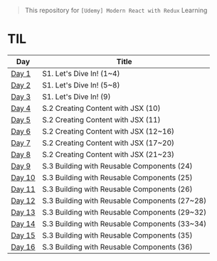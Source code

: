 > This repository for `[Udemy] Modern React with Redux` Learning

# TIL

| Day                            | Title                                         |
| ------------------------------ | --------------------------------------------- |
| [Day 1](./markdown/221230.md)  | S1. Let's Dive In! (1~4)                      |
| [Day 2](./markdown/221231.md)  | S1. Let's Dive In! (5~8)                      |
| [Day 3](./markdown/230101.md)  | S1. Let's Dive In! (9)                        |
| [Day 4](./markdown/230102.md)  | S.2 Creating Content with JSX (10)            |
| [Day 5](./markdown/230103.md)  | S.2 Creating Content with JSX (11)            |
| [Day 6](./markdown/230104.md)  | S.2 Creating Content with JSX (12~16)         |
| [Day 7](./markdown/230105.md)  | S.2 Creating Content with JSX (17~20)         |
| [Day 8](./markdown/230106.md)  | S.2 Creating Content with JSX (21~23)         |
| [Day 9](./markdown/230107.md)  | S.3 Building with Reusable Components (24)    |
| [Day 10](./markdown/230108.md) | S.3 Building with Reusable Components (25)    |
| [Day 11](./markdown/230109.md) | S.3 Building with Reusable Components (26)    |
| [Day 12](./markdown/230110.md) | S.3 Building with Reusable Components (27~28) |
| [Day 13](./markdown/230111.md) | S.3 Building with Reusable Components (29~32) |
| [Day 14](./markdown/230112.md) | S.3 Building with Reusable Components (33~34) |
| [Day 15](./markdown/230113.md) | S.3 Building with Reusable Components (35)    |
| [Day 16](./markdown/230114.md) | S.3 Building with Reusable Components (36)    |
